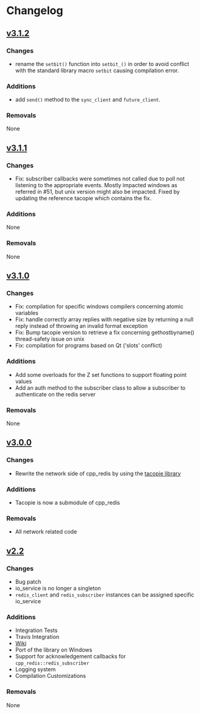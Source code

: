 # Changelog

## [v3.1.2](https://github.com/Cylix/cpp_redis/releases/tag/3.1.2)
### Changes
* rename the `setbit()` function into `setbit_()` in order to avoid conflict with the standard library macro `setbit` causing compilation error.

### Additions
* add `send()` method to the `sync_client` and `future_client`.

### Removals
None

## [v3.1.1](https://github.com/Cylix/cpp_redis/releases/tag/3.1.1)
### Changes
* Fix: subscriber callbacks were sometimes not called due to poll not listening to the appropriate events. Mostly impacted windows as referred in #51, but unix version might also be impacted. Fixed by updating the reference tacopie which contains the fix.

### Additions
None

### Removals
None

## [v3.1.0](https://github.com/Cylix/cpp_redis/releases/tag/3.1.0)
### Changes
* Fix: compilation for specific windows compilers concerning atomic variables
* Fix: handle correctly array replies with negative size by returning a null reply instead of throwing an invalid format exception
* Fix: Bump tacopie version to retrieve a fix concerning gethostbyname() thread-safety issue on unix
* Fix: compilation for programs based on Qt ('slots' conflict)

### Additions
* Add some overloads for the Z set functions to support floating point values
* Add an auth method to the subscriber class to allow a subscriber to authenticate on the redis server

### Removals
None


## [v3.0.0](https://github.com/Cylix/cpp_redis/releases/tag/3.0.0)
### Changes
* Rewrite the network side of cpp_redis by using the [tacopie library](https://github.com/Cylix/tacopie)

### Additions
* Tacopie is now a submodule of cpp_redis

### Removals
* All network related code


## [v2.2](https://github.com/Cylix/cpp_redis/releases/tag/2.2)
### Changes
* Bug patch
* io_service is no longer a singleton
* `redis_client` and `redis_subscriber` instances can be assigned specific io_service

### Additions
* Integration Tests
* Travis Integration
* [Wiki](https://github.com/Cylix/cpp_redis/wiki)
* Port of the library on Windows
* Support for acknowledgement callbacks for `cpp_redis::redis_subscriber`
* Logging system
* Compilation Customizations

### Removals
None

